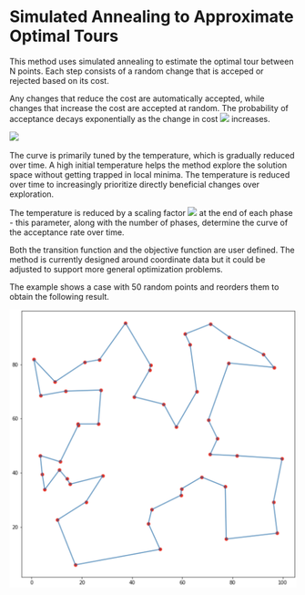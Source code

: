 # Simulated Annealing to Approximate Optimal Tours 

This method uses simulated annealing to estimate the optimal tour between N points. Each step consists of a random change that is acceped or rejected based on its cost.

Any changes that reduce the cost are automatically accepted, while changes that increase the cost are accepted at random. The probability of acceptance decays exponentially as the change in cost <img src="https://render.githubusercontent.com/render/math?math=\Delta"> increases. 

<img src="https://render.githubusercontent.com/render/math?math=P = e^{- \Delta / T}">


The curve is primarily tuned by the temperature, which is gradually reduced over time. A high initial temperature helps the method explore the solution space without getting trapped in local minima. The temperature is reduced over time to increasingly prioritize directly beneficial changes over exploration.

The temperature is reduced by a scaling factor <img src="https://render.githubusercontent.com/render/math?math=\alpha"> at the end of each phase - this parameter, along with the number of phases, determine the curve of the acceptance rate over time. 

Both the transition function and the objective function are user defined. The method is currently designed around coordinate data but it could be adjusted to support more general optimization problems.

The example shows a case with 50 random points and reorders them to obtain the following result. 

![An example of a tour with 50 cities](example.png)
